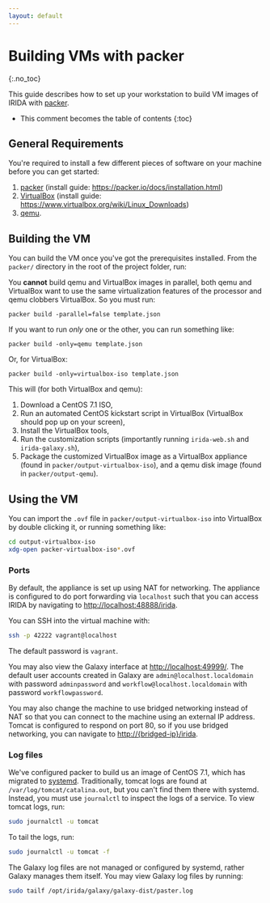 ```yaml
---
layout: default
---
```


Building VMs with packer
========================
{:.no_toc}

This guide describes how to set up your workstation to build VM images of IRIDA with [packer](https://packer.io).

* This comment becomes the table of contents
{:toc}

General Requirements
--------------------

You're required to install a few different pieces of software on your machine before you can get started:

1. [packer](https://packer.io) (install guide: <https://packer.io/docs/installation.html>)
2. [VirtualBox](https://www.virtualbox.org) (install guide: <https://www.virtualbox.org/wiki/Linux_Downloads>)
3. [qemu](http://wiki.qemu.org/Main_Page).

Building the VM
---------------

You can build the VM once you've got the prerequisites installed. From the `packer/` directory in the root of the project folder, run:

You **cannot** build qemu and VirtualBox images in parallel, both qemu and VirtualBox want to use the same virtualization features of the processor and qemu clobbers VirtualBox. So you must run:

    packer build -parallel=false template.json

If you want to run *only* one or the other, you can run something like:

    packer build -only=qemu template.json

Or, for VirtualBox:

    packer build -only=virtualbox-iso template.json

This will (for both VirtualBox and qemu):

1. Download a CentOS 7.1 ISO,
2. Run an automated CentOS kickstart script in VirtualBox (VirtualBox should pop up on your screen),
3. Install the VirtualBox tools,
4. Run the customization scripts (importantly running `irida-web.sh` and `irida-galaxy.sh`),
5. Package the customized VirtualBox image as a VirtualBox appliance (found in `packer/output-virtualbox-iso`), and a qemu disk image (found in `packer/output-qemu`).

Using the VM
------------

You can import the `.ovf` file in `packer/output-virtualbox-iso` into VirtualBox by double clicking it, or running something like:

```bash
cd output-virtualbox-iso
xdg-open packer-virtualbox-iso*.ovf
```

### Ports

By default, the appliance is set up using NAT for networking. The appliance is configured to do port forwarding via `localhost` such that you can access IRIDA by navigating to <http://localhost:48888/irida>.

You can SSH into the virtual machine with:

```bash
ssh -p 42222 vagrant@localhost
```

The default password is `vagrant`.

You may also view the Galaxy interface at <http://localhost:49999/>. The default user accounts created in Galaxy are `admin@localhost.localdomain` with password `adminpassword` and `workflow@localhost.localdomain` with password `workflowpassword`.

You may also change the machine to use bridged networking instead of NAT so that you can connect to the machine using an external IP address. Tomcat is configured to respond on port 80, so if you use bridged networking, you can navigate to <http://{bridged-ip}/irida>.

### Log files

We've configured packer to build us an image of CentOS 7.1, which has migrated to [systemd](http://www.freedesktop.org/wiki/Software/systemd/). Traditionally, tomcat logs are found at `/var/log/tomcat/catalina.out`, but you can't find them there with systemd. Instead, you must use `journalctl` to inspect the logs of a service. To view tomcat logs, run:

```bash
sudo journalctl -u tomcat
```

To tail the logs, run:

```bash
sudo journalctl -u tomcat -f
```

The Galaxy log files are not managed or configured by systemd, rather Galaxy manages them itself. You may view Galaxy log files by running:

```bash
sudo tailf /opt/irida/galaxy/galaxy-dist/paster.log
```
